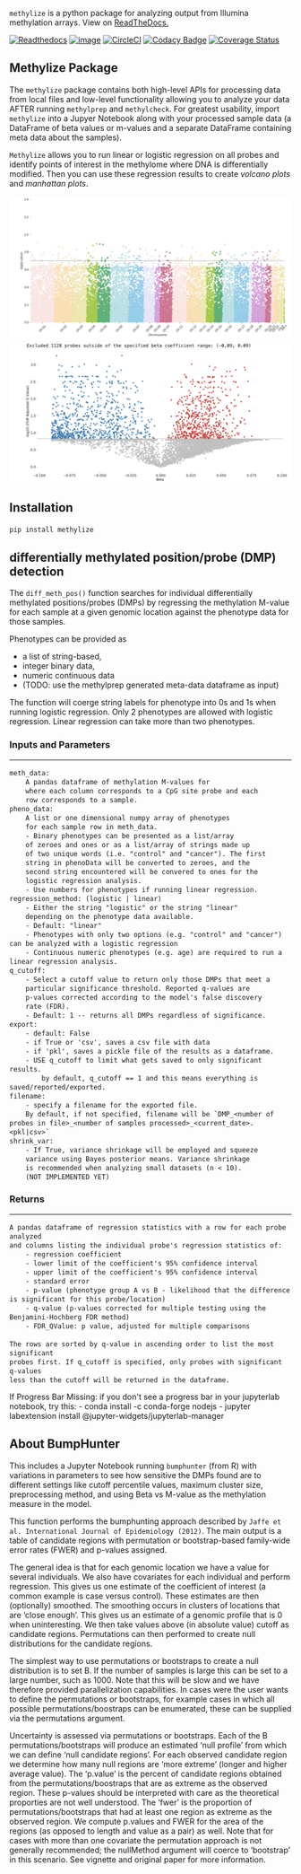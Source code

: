 `methylize` is a python package for analyzing output from Illumina methylation arrays.
View on [ReadTheDocs.](https://life-epigenetics-methylize.readthedocs-hosted.com/en/latest/)

[![Readthedocs](https://readthedocs.com/projects/life-epigenetics-methylize/badge/?version=latest)](https://life-epigenetics-methylize.readthedocs-hosted.com/en/latest/) [![image](https://img.shields.io/pypi/l/pipenv.svg)](https://python.org/pypi/pipenv)  [![CircleCI](https://circleci.com/gh/LifeEGX/methylize.svg?style=shield&circle-token=6a80b317c9e581e0969cdc73cc3233b3c70b9dbd)](https://circleci.com/gh/LifeEGX/methylize)  [![Codacy Badge](https://api.codacy.com/project/badge/Grade/36c282629145444facdd2d96b4462afa)](https://www.codacy.com?utm_source=github.com&amp;utm_medium=referral&amp;utm_content=LifeEGX/methylize&amp;utm_campaign=Badge_Grade)
[![Coverage Status](https://coveralls.io/repos/github/LifeEGX/methylize/badge.svg?t=uf7qX4)](https://coveralls.io/github/LifeEGX/methylize)

## Methylize Package

The `methylize` package contains both high-level APIs for processing data from local files and low-level functionality allowing you to analyze your data AFTER running `methylprep` and `methylcheck`. For greatest usability, import `methylize` into a Jupyer Notebook along with your processed sample data (a DataFrame of beta values or m-values and a separate DataFrame containing meta data about the samples).

`Methylize` allows you to run linear or logistic regression on all probes and identify points of interest in the methylome where DNA is differentially modified. Then you can use these regression results to create *volcano plots* and *manhattan plots*.

![Manhattan Plot](docs/manhattan_example.png) ![Volcano Plot](docs/volcano_example.png)

## Installation

```python
pip install methylize
```

## differentially methylated position/probe (DMP) detection

The `diff_meth_pos()` function searches for individual differentially methylated positions/probes
(DMPs) by regressing the methylation M-value for each sample at a given
genomic location against the phenotype data for those samples.

Phenotypes can be provided as
  - a list of string-based,
  - integer binary data,
  - numeric continuous data
  - (TODO: use the methylprep generated meta-data dataframe as input)

The function will coerge string labels for phenotype into 0s and 1s when running logistic regression.
Only 2 phenotypes are allowed with logistic regression. Linear regression can take more than two phenotypes.

### Inputs and Parameters
-------------------------

    meth_data:
        A pandas dataframe of methylation M-values for
        where each column corresponds to a CpG site probe and each
        row corresponds to a sample.
    pheno_data:
        A list or one dimensional numpy array of phenotypes
        for each sample row in meth_data.
        - Binary phenotypes can be presented as a list/array
        of zeroes and ones or as a list/array of strings made up
        of two unique words (i.e. "control" and "cancer"). The first
        string in phenoData will be converted to zeroes, and the
        second string encountered will be convered to ones for the
        logistic regression analysis.
        - Use numbers for phenotypes if running linear regression.
    regression_method: (logistic | linear)
        - Either the string "logistic" or the string "linear"
        depending on the phenotype data available.
        - Default: "linear"
        - Phenotypes with only two options (e.g. "control" and "cancer") can be analyzed with a logistic regression
        - Continuous numeric phenotypes (e.g. age) are required to run a linear regression analysis.
    q_cutoff:
        - Select a cutoff value to return only those DMPs that meet a
        particular significance threshold. Reported q-values are
        p-values corrected according to the model's false discovery
        rate (FDR).
        - Default: 1 -- returns all DMPs regardless of significance.
    export:
        - default: False
        - if True or 'csv', saves a csv file with data
        - if 'pkl', saves a pickle file of the results as a dataframe.
        - USE q_cutoff to limit what gets saved to only significant results.
            by default, q_cutoff == 1 and this means everything is saved/reported/exported.
    filename:
        - specify a filename for the exported file.
        By default, if not specified, filename will be `DMP_<number of probes in file>_<number of samples processed>_<current_date>.<pkl|csv>`
    shrink_var:
        - If True, variance shrinkage will be employed and squeeze
        variance using Bayes posterior means. Variance shrinkage
        is recommended when analyzing small datasets (n < 10).
        (NOT IMPLEMENTED YET)

### Returns
-----------

    A pandas dataframe of regression statistics with a row for each probe analyzed
    and columns listing the individual probe's regression statistics of:
        - regression coefficient
        - lower limit of the coefficient's 95% confidence interval
        - upper limit of the coefficient's 95% confidence interval
        - standard error
        - p-value (phenotype group A vs B - likelihood that the difference is significant for this probe/location)
        - q-value (p-values corrected for multiple testing using the Benjamini-Hochberg FDR method)
        - FDR_QValue: p value, adjusted for multiple comparisons

    The rows are sorted by q-value in ascending order to list the most significant
    probes first. If q_cutoff is specified, only probes with significant q-values
    less than the cutoff will be returned in the dataframe.

If Progress Bar Missing:
    if you don't see a progress bar in your jupyterlab notebook, try this:
    - conda install -c conda-forge nodejs
    - jupyter labextension install @jupyter-widgets/jupyterlab-manager

## About BumpHunter

This includes a Jupyter Notebook running `bumphunter` (from R) with variations in parameters to see how sensitive the DMPs found are to different settings like cutoff percentile values, maximum cluster size, preprocessing method, and using Beta vs M-value as the methylation measure in the model.

This function performs the bumphunting approach described by ``Jaffe et al. International Journal of Epidemiology (2012)``. The main output is a table of candidate regions with permutation or bootstrap-based family-wide error rates (FWER) and p-values assigned.

The general idea is that for each genomic location we have a value for several individuals. We also have covariates for each individual and perform regression. This gives us one estimate of the coefficient of interest (a common example is case versus control). These estimates are then (optionally) smoothed. The smoothing occurs in clusters of locations that are ‘close enough’. This gives us an estimate of a genomic profile that is 0 when uninteresting. We then take values above (in absolute value) cutoff as candidate regions. Permutations can then performed to create null distributions for the candidate regions.

The simplest way to use permutations or bootstraps to create a null distribution is to set B. If the number of samples is large this can be set to a large number, such as 1000. Note that this will be slow and we have therefore provided parallelization capabilities. In cases were the user wants to define the permutations or bootstraps, for example cases in which all possible permutations/boostraps can be enumerated, these can be supplied via the permutations argument.

Uncertainty is assessed via permutations or bootstraps. Each of the B permutations/bootstraps will produce an estimated ‘null profile’ from which we can define ‘null candidate regions’. For each observed candidate region we determine how many null regions are ‘more extreme’ (longer and higher average value). The ‘p.value’ is the percent of candidate regions obtained from the permutations/boostraps that are as extreme as the observed region. These p-values should be interpreted with care as the theoretical proporties are not well understood. The ‘fwer’ is the proportion of permutations/bootstraps that had at least one region as extreme as the observed region. We compute p.values and FWER for the area of the regions (as opposed to length and value as a pair) as well. Note that for cases with more than one covariate the permutation approach is not generally recommended; the nullMethod argument will coerce to ‘bootstrap’ in this scenario. See vignette and original paper for more information.

